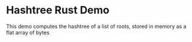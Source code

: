 # Hashtree Rust Demo

This demo computes the hashtree of a list of roots, stored in memory as a flat array of bytes
